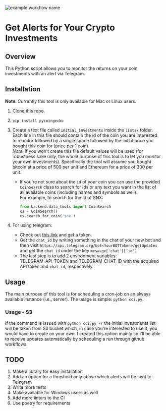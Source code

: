 ![example workflow name](https://github.com/oren0e/check-crypto-investments/workflows/CI/badge.svg)
# Get Alerts for Your Crypto Investments
## Overview
This Python script allows you to monitor the returns on your coin investments
with an alert via Telegram.

## Installation
**Note**: Currently this tool is only available for Mac or Linux users.
1. Clone this repo.
2. `pip install pycoingecko`
3. Create a text file called `initial_investments` inside the `lists/` folder. Each line in this file
should contain the id of the coin you are interested to monitor followed by a single space
followed by the initial price you bought this coin for (price per 1 coin).  
_Note_: If you won't create this file default values will be used (for robustness sake only, the whole
purpose of this tool is to let you monitor your own investments). Specifically the tool will assume you bought
bitcoin at a price of 500 per unit and Ethereum for a price of 300 per unit.     

    - If you're not sure about the `id` of your coin you can use the provided `CoinSearch` class to search
for ids or any text you want in the list of all available coins (including names and symbols as well).  
For example, to search for the id of SNX:  
        ```python
        from backend.data_tools import CoinSearch
        cs = CoinSearch()
        cs.search_for_coin('snx')
        ```
4. For using telegram:
    - Check out [this link](https://core.telegram.org/bots#6-botfather) and get a token.
    - Get the `chat_id` by writing something in the chat of your new bot and then 
    visit `https://api.telegram.org/bot<YourBOTToken>/getUpdates` and get the `chat_id` under the key
    `mesasge['chat']['id']`
    - The last step is to add 2 environment variables: TELEGRAM_API_TOKEN and TELEGRAM_CHAT_ID with the
    acquired API token and `chat_id`, respectively.

## Usage
The main purpose of this tool is for scheduling a cron-job on an always available instance (i.e., server).
The usage is simple: `python cci.py`.  
### Usage - S3
If the command is issued with `python cci.py -r` the initial investments list will be taken from S3 bucket
which, in case you're interested to use it, you would have to create on your own. I created this option
mainly so I'll be able to receive updates automatically by scheduling a run through github workflows.

## TODO
1. Make a library for easy installation
2. Add an option for a threshold only above which alerts will be sent to Telegram
3. Write more tests
4. Make available for Windows users as well
5. Add more linters to the CI
6. Use poetry for requirements